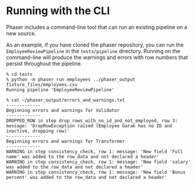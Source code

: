 # Running with the CLI

Phaser includes a command-line tool that can run an existing pipeline on a new source.


As an example, if you have cloned the phaser repository, you can run the
`EmployeeReviewPipeline` in the `tests/pipeline` directory.  Running on the
command-line will produce the warnings and errors with row numbers that persist
throughout the pipeline.

```
% cd tests
% python -m phaser run employees ../phaser_output fixture_files/employees.csv
Running pipeline 'EmployeeReviewPipeline'

% cat ~/phaser_output/errors_and_warnings.txt
-------------
Beginning errors and warnings for Validator
-------------
DROPPED_ROW in step drop_rows_with_no_id_and_not_employed, row 3: message: 'DropRowException raised (Employee Garak has no ID and inactive, dropping row)'
-------------
Beginning errors and warnings for Transformer
-------------
WARNING in step consistency_check, row 1: message: 'New field 'Full name' was added to the row_data and not declared a header'
WARNING in step consistency_check, row 1: message: 'New field 'salary' was added to the row_data and not declared a header'
WARNING in step consistency_check, row 1: message: 'New field 'Bonus percent' was added to the row_data and not declared a header'
```
